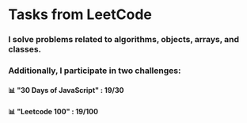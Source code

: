 # Tasks from LeetCode
### I solve problems related to algorithms, objects, arrays, and classes. 
### Additionally, I participate in two challenges: 
#### :bar_chart: "30 Days of JavaScript" : 19/30
#### :bar_chart: "Leetcode 100" : 19/100 
